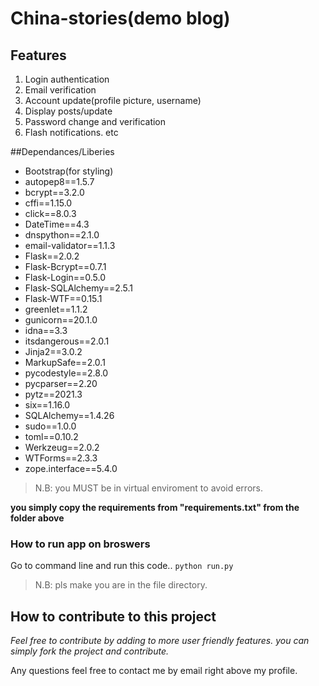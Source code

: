 # China-stories(demo blog)

## Features
1. Login authentication
2. Email verification
3. Account update(profile picture, username)
4. Display posts/update
5. Password change and verification
6. Flash notifications. etc

##Dependances/Liberies
- Bootstrap(for styling)
- autopep8==1.5.7
- bcrypt==3.2.0
- cffi==1.15.0
- click==8.0.3
- DateTime==4.3
- dnspython==2.1.0
- email-validator==1.1.3
-  Flask==2.0.2
-  Flask-Bcrypt==0.7.1
-  Flask-Login==0.5.0
-  Flask-SQLAlchemy==2.5.1
-  Flask-WTF==0.15.1
-  greenlet==1.1.2
-  gunicorn==20.1.0
-  idna==3.3
- itsdangerous==2.0.1
-  Jinja2==3.0.2
-  MarkupSafe==2.0.1
-  pycodestyle==2.8.0
-  pycparser==2.20
-  pytz==2021.3
-  six==1.16.0
-  SQLAlchemy==1.4.26
-  sudo==1.0.0
-  toml==0.10.2
- Werkzeug==2.0.2
- WTForms==2.3.3
- zope.interface==5.4.0

>N.B: you MUST be in virtual enviroment to avoid errors.

**you simply copy the requirements from "requirements.txt" from the folder above**

### How to run app on broswers
Go to command line and run this code.. `python run.py`
>N.B: pls make you are in the file directory.


## How to contribute to this project
*Feel free to contribute by adding to more user friendly features.
you can simply fork the project and contribute.*

Any questions feel free to contact me by email right above my profile.


